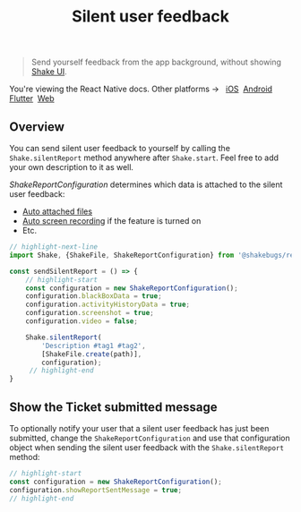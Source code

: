 ﻿---
id: silent-user-feedback
title: Silent user feedback
---
>Send yourself feedback from the app background, without showing [Shake UI](react/shake-ui/overview.md).

<p class="p2 mt-40">You're viewing the React Native docs. Other platforms → &nbsp;
<a href="/docs/ios/user-feedback/silent-user-feedback/">iOS</a>&nbsp; 
<a href="/docs/android/user-feedback/silent-user-feedback/">Android</a>&nbsp;
<a href="/docs/flutter/user-feedback/silent-user-feedback/">Flutter</a>&nbsp;  
<a href="/docs/web/user-feedback/silent-user-feedback/">Web</a>&nbsp;
</p>


## Overview
You can send silent user feedback to yourself by calling the `Shake.silentReport` method anywhere after `Shake.start`. Feel free to add your own description to it as well.

*ShakeReportConfiguration* determines which data is attached to the silent user feedback:
* [Auto attached files](react/configuration-and-data/auto-attach-files.md)
* [Auto screen recording](react/configuration-and-data/auto-screen-recording.md) if the feature is turned on
* Etc.

```javascript title="App.js"
// highlight-next-line
import Shake, {ShakeFile, ShakeReportConfiguration} from '@shakebugs/react-native-shake';

const sendSilentReport = () => {
    // highlight-start
    const configuration = new ShakeReportConfiguration();
    configuration.blackBoxData = true;
    configuration.activityHistoryData = true;
    configuration.screenshot = true;
    configuration.video = false;

    Shake.silentReport(
        'Description #tag1 #tag2',
        [ShakeFile.create(path)],
        configuration);
     // highlight-end
}
```

## Show the Ticket submitted message

To optionally notify your user that a silent user feedback has just been submitted,
change the `ShakeReportConfiguration` and use that configuration object when
sending the silent user feedback with the `Shake.silentReport` method:

```javascript title="App.js"
// highlight-start
const configuration = new ShakeReportConfiguration();
configuration.showReportSentMessage = true;
// highlight-end
```
